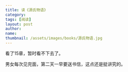 ```yaml
---
title: 读《源氏物语》 
category:  
tags: [阅读]  
layout: post  
author:  
name: 
thumbnail: /assets/images/books/源氏物语.jpg
---
```


看了15章，暂时看不下去了。

男女每次见完面，第二天一早要送书信，这点还是挺讲究的。

